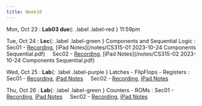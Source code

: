 ```yaml
---
title: Week10
---
```


Mon, Oct 23
: **Lab03 due**{: .label .label-red } 11:59pm

Tue, Oct 24
: **Lec**{: .label .label-green } Components and Sequential Logic
: Sec01 - [Recording](https://usfca.zoom.us/rec/share/RyFkOKKCQP0MgQYYX3FryjNOAGuw9w-xfBTB59yLU-txceK2bnxlR7vYInFEndRh.USA-OGIGs0uaB8It?startTime=1698160170000),
          [iPad Notes](/notes/CS315-01 2023-10-24 Components Sequential.pdf)
&nbsp; &nbsp;
Sec02 - [Recording](https://usfca.zoom.us/rec/share/3GSVAd2Rvd6irhNnXTawh_omcf8ZGRp49Pikctbp467cDt9YDDm3YSI4_Wbv-WXw.aVoj64RgJw21zSYz?startTime=1698183727000),
        [iPad Notes](/notes/CS315-02 2023-10-24 Components Sequential.pdf)


Wed, Oct 25
: **Lab**{: .label .label-purple } Latches - FlipFlops - Registers
: Sec01 - [Recording](),
          [iPad Notes](/notes/)
&nbsp; &nbsp;
Sec02 - [Recording](),
        [iPad Notes](/notes/)

Thu, Oct 26
: **Lab**{: .label .label-green } Counters - ROMs
: Sec01 - [Recording](),
          [iPad Notes](/notes/)
&nbsp; &nbsp;
Sec02 - [Recording](),
        [iPad Notes](/notes/)


